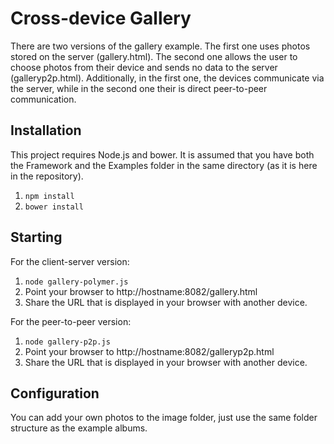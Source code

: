# Cross-device Gallery

There are two versions of the gallery example. The first one uses photos stored on the server (gallery.html).
The second one allows the user to choose photos from their device and sends no data to the server (galleryp2p.html).
Additionally, in the first one, the devices communicate via the server, while in the second one their is direct peer-to-peer communication.

## Installation
This project requires Node.js and bower.
It is assumed that you have both the Framework and the Examples folder in the same directory (as it is here in the repository).

1. `npm install`
2. `bower install`

## Starting
For the client-server version:

1. `node gallery-polymer.js`
2. Point your browser to http://hostname:8082/gallery.html
3. Share the URL that is displayed in your browser with another device.

For the peer-to-peer version:

1. `node gallery-p2p.js`
2. Point your browser to http://hostname:8082/galleryp2p.html
3. Share the URL that is displayed in your browser with another device.

## Configuration
You can add your own photos to the image folder, just use the same folder structure as the example albums.

